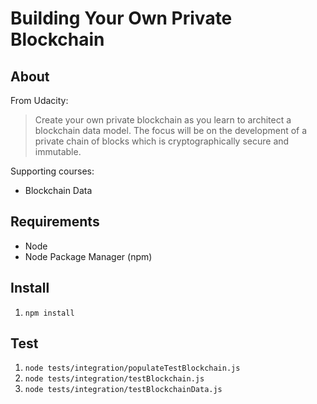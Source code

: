 Building Your Own Private Blockchain
====================================

About
-----

From Udacity:
> Create your own private blockchain as you learn to architect a blockchain data model. The focus will be on the development of a private chain of blocks which is cryptographically secure and immutable.

Supporting courses:
* Blockchain Data

Requirements
------------
* Node
* Node Package Manager (npm)

Install
-------
1. `npm install`

Test
----

1. `node tests/integration/populateTestBlockchain.js`
2. `node tests/integration/testBlockchain.js`
3. `node tests/integration/testBlockchainData.js`

